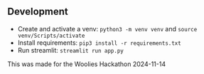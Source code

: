 
## Development
* Create and activate a venv: `python3 -m venv venv` and `source venv/Scripts/activate`
* Install requirements: `pip3 install -r requirements.txt`
* Run streamlit: `streamlit run app.py`

This was made for the Woolies Hackathon 2024-11-14